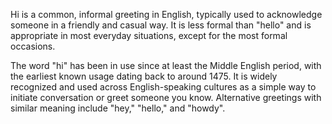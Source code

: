 Hi is a common, informal greeting in English, typically used to acknowledge someone in a friendly and casual way. It is less formal than "hello" and is appropriate in most everyday situations, except for the most formal occasions.

The word "hi" has been in use since at least the Middle English period, with the earliest known usage dating back to around 1475. It is widely recognized and used across English-speaking cultures as a simple way to initiate conversation or greet someone you know. Alternative greetings with similar meaning include "hey," "hello," and "howdy".